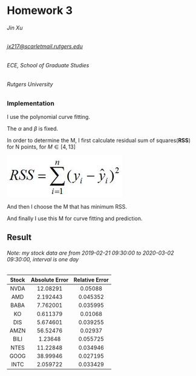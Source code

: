 # Homework 3

###### Jin Xu

###### jx217@scarletmail.rutgers.edu

###### ECE, School of  Graduate Studies

###### Rutgers University

### Implementation

I use the polynomial curve fitting.

The $\alpha$ and $\beta$ is fixed.

In order to determine the M, I first calculate residual sum of squares(**RSS**) for N points, for $M \in [4,13]$

![b999a9014c086e064643b39f09087bf40bd1cb7f.jpg (b999a9014c086e064643b39f09087bf40bd1cb7f.jpg)](b999a9014c086e064643b39f09087bf40bd1cb7f.jpg)

And then I choose the M that has minimum RSS.

And finally I use this M for curve fitting and prediction.

## Result

###### Note: my stock data are from 2019-02-21 09:30:00 to 2020-03-02 09:30:00, interval is one day

| Stock | Absolute Error | Relative Error |
| :---: | :------------: | :------------: |
| NVDA  |    12.08291    |    0.05088     |
|  AMD  |    2.192443    |    0.045352    |
| BABA  |    7.762001    |    0.035995    |
|  KO   |    0.611379    |    0.01068     |
|  DIS  |    5.674601    |    0.039255    |
| AMZN  |    56.52476    |    0.02937     |
| BILI  |    1.23648     |    0.055725    |
| NTES  |    11.22848    |    0.034946    |
| GOOG  |    38.99946    |    0.027195    |
| INTC  |    2.059722    |    0.033429    |



